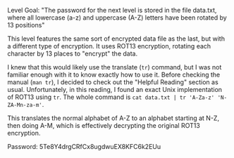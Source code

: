 Level Goal: "The password for the next level is stored in the file data.txt, where all lowercase (a-z) and uppercase (A-Z) letters have been rotated by 13 positions"

This level features the same sort of encrypted data file as the last, but with a different type of encryption. It uses ROT13 encryption, rotating each character by 13 places to "encrypt" the data.

I knew that this would likely use the translate (`tr`) command, but I was not familiar enough with it to know exactly how to use it. Before checking the manual (`man tr`), I decided to check out the "Helpful Reading" section as usual. Unfortunately, in this reading, I found an exact Unix implementation of ROT13 using `tr`. The whole command is `cat data.txt | tr 'A-Za-z' 'N-ZA-Mn-za-m'`.

This translates the normal alphabet of A-Z to an alphabet starting at N-Z, then doing A-M, which is effectively decrypting the original ROT13 encryption.

Password: 5Te8Y4drgCRfCx8ugdwuEX8KFC6k2EUu
